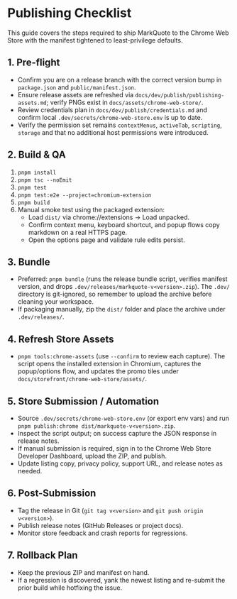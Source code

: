 # Publishing Checklist

This guide covers the steps required to ship MarkQuote to the Chrome Web Store with the manifest tightened to least-privilege defaults.

## 1. Pre-flight
- Confirm you are on a release branch with the correct version bump in `package.json` and `public/manifest.json`.
- Ensure release assets are refreshed via `docs/dev/publish/publishing-assets.md`; verify PNGs exist in `docs/assets/chrome-web-store/`.
- Review credentials plan in `docs/dev/publish/credentials.md` and confirm local `.dev/secrets/chrome-web-store.env` is up to date.
- Verify the permission set remains `contextMenus`, `activeTab`, `scripting`, `storage` and that no additional host permissions were introduced.

## 2. Build & QA
1. `pnpm install`
2. `pnpm tsc --noEmit`
3. `pnpm test`
4. `pnpm test:e2e --project=chromium-extension`
5. `pnpm build`
6. Manual smoke test using the packaged extension:
   - Load `dist/` via chrome://extensions → Load unpacked.
   - Confirm context menu, keyboard shortcut, and popup flows copy markdown on a real HTTPS page.
   - Open the options page and validate rule edits persist.

## 3. Bundle
- Preferred: `pnpm bundle` (runs the release bundle script, verifies manifest version, and drops
  `.dev/releases/markquote-v<version>.zip`). The `.dev/` directory is git-ignored, so remember to
  upload the archive before cleaning your workspace.
- If packaging manually, zip the `dist/` folder and place the archive under `.dev/releases/`.

## 4. Refresh Store Assets
- `pnpm tools:chrome-assets` (use `--confirm` to review each capture). The script opens the
  installed extension in Chromium, captures the popup/options flow, and updates the promo tiles under
  `docs/storefront/chrome-web-store/assets/`.

## 5. Store Submission / Automation
- Source `.dev/secrets/chrome-web-store.env` (or export env vars) and run `pnpm publish:chrome dist/markquote-v<version>.zip`.
- Inspect the script output; on success capture the JSON response in release notes.
- If manual submission is required, sign in to the Chrome Web Store Developer Dashboard, upload the ZIP, and publish.
- Update listing copy, privacy policy, support URL, and release notes as needed.

## 6. Post-Submission
- Tag the release in Git (`git tag v<version>` and `git push origin v<version>`).
- Publish release notes (GitHub Releases or project docs).
- Monitor store feedback and crash reports for regressions.

## 7. Rollback Plan
- Keep the previous ZIP and manifest on hand.
- If a regression is discovered, yank the newest listing and re-submit the prior build while hotfixing the issue.
